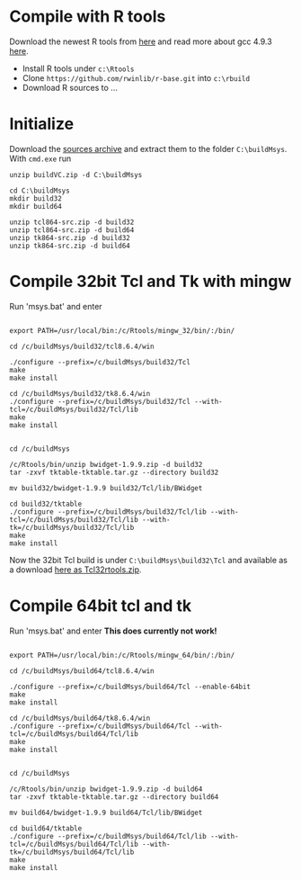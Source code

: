 
# Compile with R tools

Download the newest R tools from
[here](https://cran.r-project.org/bin/windows/Rtools/) and read more
about gcc 4.9.3 [here](https://github.com/rwinlib/r-base#readme).

* Install R tools under `c:\Rtools`
* Clone `https://github.com/rwinlib/r-base.git` into `c:\rbuild`
* Download R sources to ...


# Initialize

Download the [sources archive](buildVC.zip) and extract them to the
folder `C:\buildMsys`. With `cmd.exe` run

~~~
unzip buildVC.zip -d C:\buildMsys

cd C:\buildMsys
mkdir build32
mkdir build64

unzip tcl864-src.zip -d build32
unzip tcl864-src.zip -d build64
unzip tk864-src.zip -d build32
unzip tk864-src.zip -d build64
~~~


# Compile 32bit Tcl and Tk with mingw

Run 'msys.bat' and enter

~~~

export PATH=/usr/local/bin:/c/Rtools/mingw_32/bin/:/bin/

cd /c/buildMsys/build32/tcl8.6.4/win

./configure --prefix=/c/buildMsys/build32/Tcl
make
make install

cd /c/buildMsys/build32/tk8.6.4/win
./configure --prefix=/c/buildMsys/build32/Tcl --with-tcl=/c/buildMsys/build32/Tcl/lib
make
make install


cd /c/buildMsys

/c/Rtools/bin/unzip bwidget-1.9.9.zip -d build32
tar -zxvf tktable-tktable.tar.gz --directory build32

mv build32/bwidget-1.9.9 build32/Tcl/lib/BWidget

cd build32/tktable
./configure --prefix=/c/buildMsys/build32/Tcl/lib --with-tcl=/c/buildMsys/build32/Tcl/lib --with-tk=/c/buildMsys/build32/Tcl/lib
make
make install
~~~

Now the 32bit Tcl build is under `C:\buildMsys\build32\Tcl` and
available as a download [here as Tcl32rtools.zip](Tcl32rtools.zip).


# Compile 64bit tcl and tk

Run 'msys.bat' and enter **This does currently not work!**

~~~

export PATH=/usr/local/bin:/c/Rtools/mingw_64/bin/:/bin/

cd /c/buildMsys/build64/tcl8.6.4/win

./configure --prefix=/c/buildMsys/build64/Tcl --enable-64bit
make
make install

cd /c/buildMsys/build64/tk8.6.4/win
./configure --prefix=/c/buildMsys/build64/Tcl --with-tcl=/c/buildMsys/build64/Tcl/lib
make
make install


cd /c/buildMsys

/c/Rtools/bin/unzip bwidget-1.9.9.zip -d build64
tar -zxvf tktable-tktable.tar.gz --directory build64

mv build64/bwidget-1.9.9 build64/Tcl/lib/BWidget

cd build64/tktable
./configure --prefix=/c/buildMsys/build64/Tcl/lib --with-tcl=/c/buildMsys/build64/Tcl/lib --with-tk=/c/buildMsys/build64/Tcl/lib
make
make install

~~~

